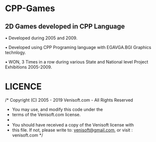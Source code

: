 # CPP-Games

## 2D Games developed in CPP Language

• Developed during 2005 and 2009.

• Developed using CPP Programing language with EGAVGA.BGI Graphics technlogy.

• WON, 3 Times in a row during various State and National level Project Exhibitions 2005-2009.

# LICENCE
/* Copyright (C) 2005 - 2019 Venisoft.com - All Rights Reserved
 * You may use, and modify this code under the
 * terms of the Venisoft.com license.
 *
 * You should have received a copy of the Venisoft license with
 * this file. If not, please write to: venisoft@gmail.com, or visit : venisoft.com
 */
